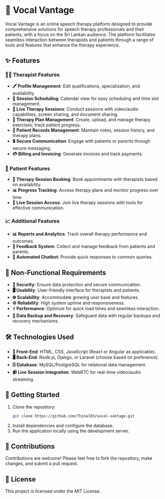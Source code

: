 # 🎤 Vocal Vantage

Vocal Vantage is an online speech therapy platform designed to provide comprehensive solutions for speech therapy professionals and their patients, with a focus on the Sri Lankan audience. The platform facilitates seamless interaction between therapists and patients through a range of tools and features that enhance the therapy experience.

## ✨ Features

### 👩‍⚕️ Therapist Features
- **🖊️ Profile Management**: Edit qualifications, specialization, and availability.
- **📅 Session Scheduling**: Calendar view for easy scheduling and time slot management.
- **🎥 Live Therapy Sessions**: Conduct sessions with video/audio capabilities, screen sharing, and document sharing.
- **📂 Therapy Plan Management**: Create, upload, and manage therapy exercises; track patient progress.
- **📝 Patient Records Management**: Maintain notes, session history, and therapy plans.
- **🔒 Secure Communication**: Engage with patients or parents through secure messaging.
- **💳 Billing and Invoicing**: Generate invoices and track payments.

### 👥 Patient Features
- **📅 Therapy Session Booking**: Book appointments with therapists based on availability.
- **📊 Progress Tracking**: Access therapy plans and monitor progress over time.
- **🔗 Live Session Access**: Join live therapy sessions with tools for effective communication.

### 📈 Additional Features
- **📊 Reports and Analytics**: Track overall therapy performance and outcomes.
- **💬 Feedback System**: Collect and manage feedback from patients and parents.
- **🤖 Automated Chatbot**: Provide quick responses to common queries.

## 🔧 Non-Functional Requirements
- **🔐 Security**: Ensure data protection and secure communication.
- **🖥️ Usability**: User-friendly interface for therapists and patients.
- **🌐 Scalability**: Accommodate growing user base and features.
- **⚙️ Reliability**: High system uptime and responsiveness.
- **⚡ Performance**: Optimize for quick load times and seamless interaction.
- **💾 Data Backup and Recovery**: Safeguard data with regular backups and recovery mechanisms.

## 🛠️ Technologies Used
- **🎨 Front-End**: HTML, CSS, JavaScript (React or Angular as applicable).
- **🖥️ Back-End**: Node.js, Django, or Laravel (choose based on preference).
- **🗄️ Database**: MySQL/PostgreSQL for relational data management.
- **📹 Live Session Integration**: WebRTC for real-time video/audio streaming.

## 🚀 Getting Started
1. Clone the repository:
   ```bash
   git clone https://github.com/Thinal03/vocal-vantage.git
   ```
2. Install dependencies and configure the database.
3. Run the application locally using the development server.

## 🤝 Contributions
Contributions are welcome! Please feel free to fork the repository, make changes, and submit a pull request.

## 📜 License
This project is licensed under the MIT License.

